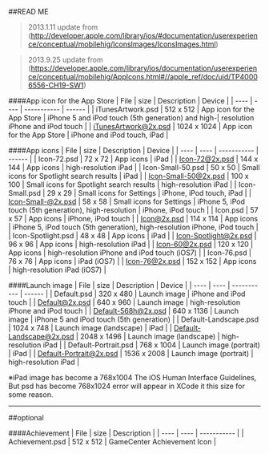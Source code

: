 ##READ ME

> 2013.1.11 update from (http://developer.apple.com/library/ios/#documentation/userexperience/conceptual/mobilehig/IconsImages/IconsImages.html)

> 2013.9.25 update from (https://developer.apple.com/library/ios/documentation/userexperience/conceptual/mobilehig/AppIcons.html#//apple_ref/doc/uid/TP40006556-CH19-SW1)


####App icon for the App Store
| File | size | Description | Device |
| ---- | ---- | ----------- | ------ |
| iTunesArtwork.psd | 512 x 512 | App icon for the App Store | iPhone 5 and iPod touch (5th generation) and high-| resolution iPhone and iPod touch || iTunesArtwork@2x.psd | 1024 x 1024 | App icon for the App Store | iPhone and iPod touch, iPad |

####App icons
| File | size | Description | Device |
| ---- | ---- | ----------- | ------ |
| Icon-72.psd | 72 x 72 | App icons | iPad || Icon-72@2x.psd | 144 x 144 | App icons | high-resolution iPad || Icon-Small-50.psd | 50 x 50 | Small icons for Spotlight search results | iPad |
| Icon-Small-50@2x.psd | 100 x 100 | Small icons for Spotlight search results | high-resolution iPad |
| Icon-Small.psd | 29 x 29 | Small icons for Settings | iPhone, iPod touch, iPad |
| Icon-Small-@2x.psd | 58 x 58 | Small icons for Settings | iPhone 5, iPod touch (5th generation), high-resolution | iPhone, iPod touch || Icon.psd | 57 x 57 | App icons | iPhone, iPod touch || Icon@2x.psd | 114 x 114 | App icons | iPhone 5, iPod touch (5th generation), high-resolution iPhone, iPod touch |
| Icon-Spotlight.psd | 48 x 48 | App icons | iPad || Icon-Spotlight@2x.psd | 96 x 96 | App icons | high-resolution iPad |
| Icon-60@2x.psd | 120 x 120 | App icons | high-resolution iPhone and iPod touch (iOS7) |
| Icon-76.psd | 76 x 76 | App icons | iPad (iOS7) |
| Icon-76@2x.psd | 152 x 152 | App icons | high-resolution iPad (iOS7) |
####Launch image
| File | size | Description | Device |
| ---- | ---- | ----------- | ------ |
| Default.psd | 320 x 480 | Launch image | iPhone and iPod touch || Default@2x.psd | 640 x 960 | Launch image | high-resolution iPhone and iPod touch |
| Default-568h@2x.psd | 640 x 1136 | Launch image | iPhone 5 and iPod touch (5th generation) || Default-Landscape.psd | 1024 x 748 | Launch image (landscape) | iPad || Default-Landscape@2x.psd | 2048 x 1496 | Launch image (landscape) | high-resolution iPad || Default-Portrait.psd | 768 x 1004 | Launch image (portrait) | iPad || Default-Portrait@2x.psd | 1536 x 2008 | Launch image (portrait) | high-resolution iPad |※iPad image has become a 768x1004 The iOS Human Interface Guidelines, But psd has become 768x1024 error will appear in XCode it this size for some reason.

----------
##optional

####Achievement
| File | size | Description |
| ---- | ---- | ----------- |
| Achievement.psd | 512 x 512 | GameCenter Achievement Icon |